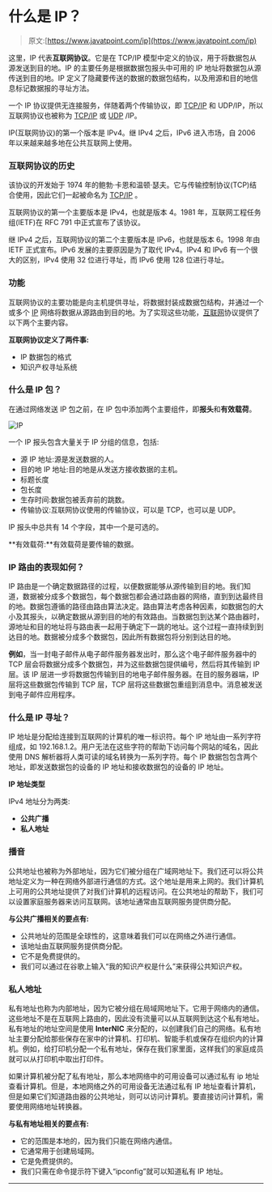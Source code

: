 # 什么是 IP？

> 原文:[https://www.javatpoint.com/ip](https://www.javatpoint.com/ip)

这里，IP 代表**互联网协议**。它是在 TCP/IP 模型中定义的协议，用于将数据包从源发送到目的地。IP 的主要任务是根据数据包报头中可用的 IP 地址将数据包从源传送到目的地。IP 定义了隐藏要传送的数据的数据包结构，以及用源和目的地信息标记数据报的寻址方法。

一个 IP 协议提供无连接服务，伴随着两个传输协议，即 [TCP/IP](https://www.javatpoint.com/tcp-ip-full-form) 和 UDP/IP，所以互联网协议也被称为 [TCP/IP](https://www.javatpoint.com/computer-network-tcp-ip-model) 或 [UDP](https://www.javatpoint.com/udp-full-form) /IP。

IP(互联网协议)的第一个版本是 IPv4。继 IPv4 之后，IPv6 进入市场，自 2006 年以来越来越多地在公共互联网上使用。

### 互联网协议的历史

该协议的开发始于 1974 年的鲍勃·卡恩和温顿·瑟夫。它与传输控制协议(TCP)结合使用，因此它们一起被命名为 [TCP/IP](https://www.javatpoint.com/tcp-ip-full-form) 。

互联网协议的第一个主要版本是 IPv4，也就是版本 4。1981 年，互联网工程任务组(IETF)在 RFC 791 中正式宣布了该协议。

继 IPv4 之后，互联网协议的第二个主要版本是 IPv6，也就是版本 6。1998 年由 IETF 正式宣布。IPv6 发展的主要原因是为了取代 IPv4。IPv4 和 IPv6 有一个很大的区别，IPv4 使用 32 位进行寻址，而 IPv6 使用 128 位进行寻址。

### 功能

互联网协议的主要功能是向主机提供寻址，将数据封装成数据包结构，并通过一个或多个 [IP](https://www.javatpoint.com/ip-full-form) 网络将数据从源路由到目的地。为了实现这些功能，[互联网](https://www.javatpoint.com/internet)协议提供了以下两个主要内容。

**互联网协议定义了两件事:**

*   IP 数据包的格式
*   知识产权寻址系统

### 什么是 IP 包？

在通过网络发送 IP 包之前，在 IP 包中添加两个主要组件，即**报头**和**有效载荷**。

![IP](../Images/32b3a3576062f7d64a548acc047aee70.png)

一个 IP 报头包含大量关于 IP 分组的信息，包括:

*   源 IP 地址:源是发送数据的人。
*   目的地 IP 地址:目的地是从发送方接收数据的主机。
*   标题长度
*   包长度
*   生存时间:数据包被丢弃前的跳数。
*   传输协议:互联网协议使用的传输协议，可以是 TCP，也可以是 UDP。

IP 报头中总共有 14 个字段，其中一个是可选的。

**有效载荷:**有效载荷是要传输的数据。

### IP 路由的表现如何？

IP 路由是一个确定数据路径的过程，以便数据能够从源传输到目的地。我们知道，数据被分成多个数据包，每个数据包都会通过路由器的网络，直到到达最终目的地。数据包遵循的路径由路由算法决定。路由算法考虑各种因素，如数据包的大小及其报头，以确定数据从源到目的地的有效路由。当数据包到达某个路由器时，源地址和目的地址将与路由表一起用于确定下一跳的地址。这个过程一直持续到到达目的地。数据被分成多个数据包，因此所有数据包将分别到达目的地。

**例如**，当一封电子邮件从电子邮件服务器发出时，那么这个电子邮件服务器中的 TCP 层会将数据分成多个数据包，并为这些数据包提供编号，然后将其传输到 IP 层。该 IP 层进一步将数据包传输到目的地电子邮件服务器。在目的服务器端，IP 层将这些数据包传输到 TCP 层，TCP 层将这些数据包重组到消息中。消息被发送到电子邮件应用程序。

### 什么是 IP 寻址？

IP 地址是分配给连接到互联网的计算机的唯一标识符。每个 IP 地址由一系列字符组成，如 192.168.1.2。用户无法在这些字符的帮助下访问每个网站的域名，因此使用 DNS 解析器将人类可读的域名转换为一系列字符。每个 IP 数据包包含两个地址，即发送数据包的设备的 IP 地址和接收数据包的设备的 IP 地址。

**IP 地址类型**

IPv4 地址分为两类:

*   **公共广播**
*   **私人地址**

### 播音

公共地址也被称为外部地址，因为它们被分组在广域网地址下。我们还可以将公共地址定义为一种在网络外部进行通信的方式。这个地址是用来上网的。我们计算机上可用的公共地址提供了对我们计算机的远程访问。在公共地址的帮助下，我们可以设置家庭服务器来访问互联网。该地址通常由互联网服务提供商分配。

**与公共广播相关的要点有:**

*   公共地址的范围是全球性的，这意味着我们可以在网络之外进行通信。
*   该地址由互联网服务提供商分配。
*   它不是免费提供的。
*   我们可以通过在谷歌上输入“我的知识产权是什么”来获得公共知识产权。

### 私人地址

私有地址也称为内部地址，因为它被分组在局域网地址下。它用于网络内的通信。这些地址不是在互联网上路由的，因此没有流量可以从互联网到达这个私有地址。私有地址的地址空间是使用 **InterNIC** 来分配的，以创建我们自己的网络。私有地址主要分配给那些保存在家中的计算机、打印机、智能手机或保存在组织内的计算机。例如，给打印机分配一个私有地址，保存在我们家里面，这样我们的家庭成员就可以从打印机中取出打印件。

如果计算机被分配了私有地址，那么本地网络中的可用设备可以通过私有 ip 地址查看计算机。但是，本地网络之外的可用设备无法通过私有 IP 地址查看计算机，但是如果它们知道路由器的公共地址，则可以访问计算机。要直接访问计算机，需要使用网络地址转换器。

**与私有地址相关的要点有:**

*   它的范围是本地的，因为我们只能在网络内通信。
*   它通常用于创建局域网。
*   它是免费提供的。
*   我们只需在命令提示符下键入“ipconfig”就可以知道私有 IP 地址。

* * *